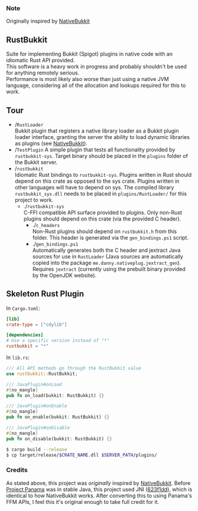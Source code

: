 ### Note  
Originally inspired by [NativeBukkit](https://github.com/jarcode-foss/NativeBukkit)

## RustBukkit  
Suite for implementing Bukkit (Spigot) plugins in native code with an idiomatic Rust API provided.  
This software is a heavy work in progress and probably shouldn't be used for anything remotely serious.  
Performance is most likely also worse than just using a native JVM language, considering all of the allocation
and lookups required for this to work.  

## Tour  
* /`RustLoader`  
  Bukkit plugin that registers a native library loader as a Bukkit plugin loader interface, granting the server the ability to load dynamic libraries as plugins (see [NativeBukkit](https://github.com/jarcode-foss/NativeBukkit)).
* /`TestPlugin`
  A simple plugin that tests all functionality provided by `rustbukkit-sys`. Target binary should be placed in the `plugins` folder of the Bukkit server.
* /`rustbukkit`  
  Idiomatic Rust bindings to `rustbukkit-sys`. Plugins written in Rust should depend on this crate as opposed to the sys crate. Plugins written in other languages will have to depend on sys. The compiled library `rustbukkit_sys.dll` needs to be placed in `plugins/RustLoader/` for this project to work.  
  * ./`rustbukkit-sys`  
    C-FFI compatible API surface provided to plugins. Only non-Rust plugins should depend on this crate (via the provided C header).  
    * ./`c_headers`  
      Non-Rust plugins should depend on `rustbukkit.h` from this folder. This header is generated via the `gen_bindings.ps1` script.
    * ./`gen_bindings.ps1`  
      Automatically generates both the C header and jextract Java sources for use in `RustLoader` (Java sources are automatically copied into the package `me.danny.nativeplug.jextract_gen`). Requires `jextract` (currently using the prebuilt binary provided by the OpenJDK website).

## Skeleton Rust Plugin  
In `Cargo.toml`:
```toml
[lib]
crate-type = ["cdylib"]

[dependencies]
# Use a specific version instead of "*"
rustbukkit = "*"
```

In `lib.rs`:
```rust
/// All API methods go through the RustBukkit value
use rustbukkit::RustBukkit;

/// JavaPlugin#onLoad
#[no_mangle]
pub fn on_load(bukkit: RustBukkit) {}

/// JavaPlugin#onEnable
#[no_mangle]
pub fn on_enable(bukkit: RustBukkit) {}

/// JavaPlugin#onDisable
#[no_mangle]
pub fn on_disable(bukkit: RustBukkit) {}
```

```bash
$ cargo build --release
$ cp target/release/$CRATE_NAME.dll $SERVER_PATH/plugins/
```

### Credits  
As stated above, this project was *originally* inspired by [NativeBukkit](https://github.com/jarcode-foss/NativeBukkit). Before [Project Panama](https://openjdk.org/projects/panama/) was in stable Java, this project used JNI ([623f1dd](https://github.com/dashaw92/RustBukkit/commit/623f1dd70d5f624d62afef92b72f3d92800321a1)), which is identical to how NativeBukkit works. After converting this to using Panama's FFM APIs, I feel this it's original enough to take full credit for it.  